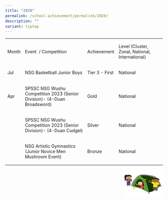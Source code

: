 ```yaml
---
title: "2020"
permalink: /school-achievement/permalink/2020/
description: ""
variant: tiptap
---
```

<table><tbody><tr><td rowspan="1" colspan="1"><p>Month</p></td><td rowspan="1" colspan="1"><p>Event&nbsp; / Competition&nbsp;</p></td><td rowspan="1" colspan="1"><p>Achievement</p></td><td rowspan="1" colspan="1"><p>Level (Cluster, Zonal, National, International)</p></td></tr><tr><td rowspan="1" colspan="1"><p>Jul</p></td><td rowspan="1" colspan="1"><p>NSG Basketball Junior Boys </p></td><td rowspan="1" colspan="1"><p>Tier 3 - First</p></td><td rowspan="1" colspan="1"><p>National</p></td></tr><tr><td rowspan="1" colspan="1"><p>Apr</p></td><td rowspan="1" colspan="1"><p>SPSSC NSG Wushu Competition 2023 (Senior Division)- (4-Duan Broadsword)</p></td><td rowspan="1" colspan="1"><p>Gold</p></td><td rowspan="1" colspan="1"><p>National</p></td></tr><tr><td rowspan="1" colspan="1"><p></p></td><td rowspan="1" colspan="1"><p>SPSSC NSG Wushu Competition 2023 (Senior Division)- (4-Duan Cudgel)</p></td><td rowspan="1" colspan="1"><p>Silver</p></td><td rowspan="1" colspan="1"><p>National</p></td></tr><tr><td rowspan="1" colspan="1"><p></p></td><td rowspan="1" colspan="1"><p>NSG Artistic Gymnastics (Junior Novice Men Mushroom Event)</p></td><td rowspan="1" colspan="1"><p>Bronze</p></td><td rowspan="1" colspan="1"><p>National</p></td></tr></tbody></table><div class="isomer-image-wrapper"><img style="width:25%;float:right" height="auto" width="100%" src="/images/Small%20logo/gwps%20children%20(3).png"></div><p></p>